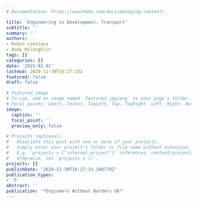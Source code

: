 ```yaml
---
# Documentation: https://wowchemy.com/docs/managing-content/

title: 'Engineering in Development: Transport'
subtitle: ''
summary: ''
authors:
- Robin Lovelace
- Andy Mcloughlin
tags: []
categories: []
date: '2015-01-01'
lastmod: 2020-12-30T16:27:33Z
featured: false
draft: false

# Featured image
# To use, add an image named `featured.jpg/png` to your page's folder.
# Focal points: Smart, Center, TopLeft, Top, TopRight, Left, Right, BottomLeft, Bottom, BottomRight.
image:
  caption: ''
  focal_point: ''
  preview_only: false

# Projects (optional).
#   Associate this post with one or more of your projects.
#   Simply enter your project's folder or file name without extension.
#   E.g. `projects = ["internal-project"]` references `content/project/deep-learning/index.md`.
#   Otherwise, set `projects = []`.
projects: []
publishDate: '2020-12-30T16:27:33.340779Z'
publication_types:
- '5'
abstract: ''
publication: '*Engineers Without Borders UK*'
---
```

